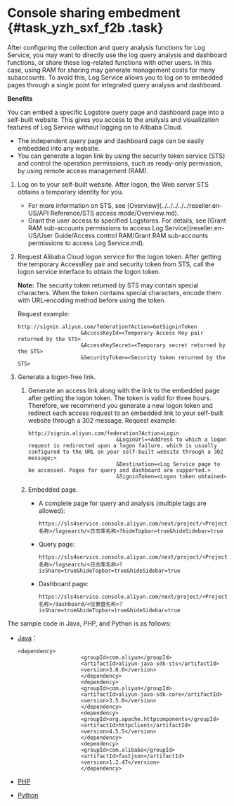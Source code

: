 # Console sharing embedment {#task_yzh_sxf_f2b .task}

After configuring the collection and query analysis functions for Log Service, you may want to directly use the log query analysis and dashboard functions, or share these log-related functions with other users. In this case, using RAM for sharing may generate management costs for many subaccounts. To avoid this, Log Service allows you to log on to embedded pages through a single point for integrated query analysis and dashboard.

**Benefits**

You can embed a specific Logstore query page and dashboard page into a self-built website. This gives you access to the analysis and visualization features of Log Service without logging on to Alibaba Cloud.

-   The independent query page and dashboard page can be easily embedded into any website.
-   You can generate a logon link by using the security token service \(STS\) and control the operation permissions, such as ready-only permission, by using remote access management \(RAM\).

1.  Log on to your self-built website. After logon, the Web server STS obtains a temporary identity for you.
    -   For more information on STS, see [Overview](../../../../../reseller.en-US/API Reference/STS access mode/Overview.md).
    -   Grant the user access to specified Logstores. For details, see [Grant RAM sub-accounts permissions to access Log Service](reseller.en-US/User Guide/Access control RAM/Grant RAM sub-accounts permissions to access Log Service.md).
2.  Request Alibaba Cloud logon service for the logon token. After getting the temporary AccessKey pair and security token from STS, call the logon service interface to obtain the logon token.

    **Note:** The security token returned by STS may contain special characters. When the token contains special characters, encode them with URL-encoding method before using the token.

    Request example:

    ```
    http://signin.aliyun.com/federation?Action=GetSigninToken
                        &AccessKeyId=<Temporary Access Key pair returned by the STS>
                        &AccessKeySecret=<Temporary secret returned by the STS>
                        &SecurityToken=<Security token returned by the STS>
    ```

3.  Generate a logon-free link. 
    1.  Generate an access link along with the link to the embedded page after getting the logon token. The token is valid for three hours. Therefore, we recommend you generate a new logon token and redirect each access request to an embedded link to your self-built website through a 302 message. Request example:

        ```
        http://signin.aliyun.com/federation?Action=Login
                                    &LoginUrl=<Address to which a logon request is redirected upon a logon failure, which is usually configured to the URL on your self-built website through a 302 message;>
                                    &Destination=<Log Service page to be accessed. Pages for query and dashboard are supported.>
                                    &SigninToken=<Logon token obtained>
        ```

    2.  Embedded page. 
        -   A complete page for query and analysis \(multiple tags are allowed\):

            ```
            https://sls4service.console.aliyun.com/next/project/<Project名称>/logsearch/<日志库名称>?hideTopbar=true&hideSidebar=true
            ```

        -   Query page:

            ```
            https://sls4service.console.aliyun.com/next/project/<Project名称>/logsearch/<日志库名称>?isShare=true&hideTopbar=true&hideSidebar=true
            ```

        -   Dashboard page:

            ```
            https://sls4service.console.aliyun.com/next/project/<Project名称>/dashboard/<仪表盘名称>?isShare=true&hideTopbar=true&hideSidebar=true
            ```


The sample code in Java, PHP, and Python is as follows:

-   [Java](https://samplecode.oss-cn-hangzhou.aliyuncs.com/slsconsole.java?spm=a2c4g.11186623.2.6.LewJJX&file=slsconsole.java)：

    ```
    <dependency>
                        <groupId>com.aliyun</groupId>
                        <artifactId>aliyun-java-sdk-sts</artifactId>
                        <version>3.0.0</version>
                        </dependency>
                        <dependency>
                        <groupId>com.aliyun</groupId>
                        <artifactId>aliyun-java-sdk-core</artifactId>
                        <version>3.5.0</version>
                        </dependency>
                        <dependency>
                        <groupId>org.apache.httpcomponents</groupId>
                        <artifactId>httpclient</artifactId>
                        <version>4.5.5</version>
                        </dependency>
                        <dependency>
                        <groupId>com.alibaba</groupId>
                        <artifactId>fastjson</artifactId>
                        <version>1.2.47</version>
                        </dependency>
    ```

-   [PHP](https://samplecode.oss-cn-hangzhou.aliyuncs.com/slsconsole.php?spm=a2c4g.11186623.2.7.LewJJX)
-   [Python](https://samplecode.oss-cn-hangzhou.aliyuncs.com/slsconsole.py?spm=a2c4g.11186623.2.8.LewJJX&file=slsconsole.py)

